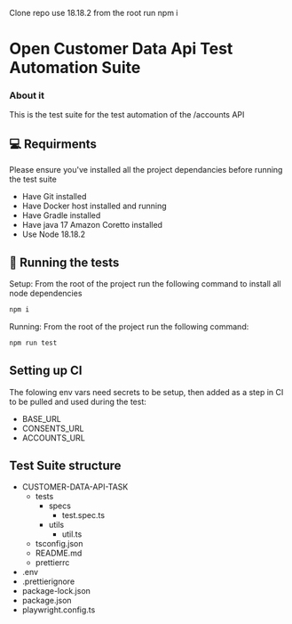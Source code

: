 Clone repo
use 18.18.2
from the root run npm i

# Open Customer Data Api Test Automation Suite

### About it

This is the test suite for the test automation of the /accounts API

## 💻 Requirments

Please ensure you've installed all the project dependancies before running the test suite

- Have Git installed
- Have Docker host installed and running
- Have Gradle installed
- Have java 17 Amazon Coretto installed
- Use Node 18.18.2

## 🚀 Running the tests

Setup:
From the root of the project run the following command to install all node dependencies

```bash
npm i
```

Running:
From the root of the project run the following command:

```bash
npm run test
```

## Setting up CI

The folowing env vars need secrets to be setup, then added as a step in CI to be pulled and used during the test:

- BASE_URL
- CONSENTS_URL
- ACCOUNTS_URL

## Test Suite structure

- CUSTOMER-DATA-API-TASK
  - tests
    - specs
      - test.spec.ts
    - utils
      - util.ts
  - tsconfig.json
  - README.md
  - prettierrc
- .env
- .prettierignore
- package-lock.json
- package.json
- playwright.config.ts
